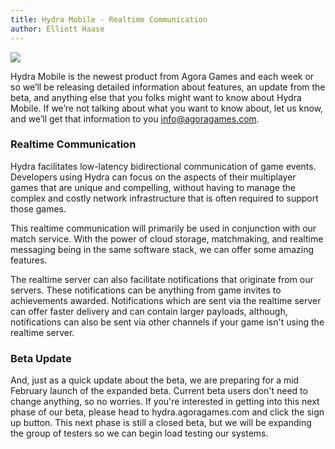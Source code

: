 ```yaml
---
title: Hydra Mobile - Realtime Communication
author: Elliott Haase
---
```

[ ![](/uploads/2013/01/hydramobile-1024x341.jpg) ](/uploads/2013/01/hydramobile.jpg)

Hydra Mobile is the newest product from Agora Games and each week or so we’ll be releasing detailed information about features, an update from the beta, and anything else that you folks might want to know about Hydra Mobile. If we’re not talking about what you want to know about, let us know, and we’ll get that information to you info@agoragames.com.

### Realtime Communication
Hydra facilitates low-latency bidirectional communication of game events. Developers using Hydra can focus on the aspects of their multiplayer games that are unique and compelling, without having to manage the complex and costly network infrastructure that is often required to support those games.

 This realtime communication will primarily be used in conjunction with our match service. With the power of cloud storage, matchmaking, and realtime messaging being in the same software stack, we can offer some amazing features.

 The realtime server can also facilitate notifications that originate from our servers. These notifications can be anything from game invites to achievements awarded. Notifications which are sent via the realtime server can offer faster delivery and can contain larger payloads, although, notifications can also be sent via other channels if your game isn't using the realtime server.
### Beta Update
And, just as a quick update about the beta, we are preparing for a mid February launch of the expanded beta. Current beta users don't need to change anything, so no worries. If you're interested in getting into this next phase of our beta, please head to hydra.agoragames.com and click the sign up button. This next phase is still a closed beta, but we will be expanding the group of testers so we can begin load testing our systems.
